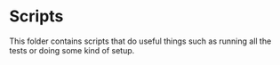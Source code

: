 Scripts
=======

This folder contains scripts that do useful things such as running all the tests or doing some kind of setup.
